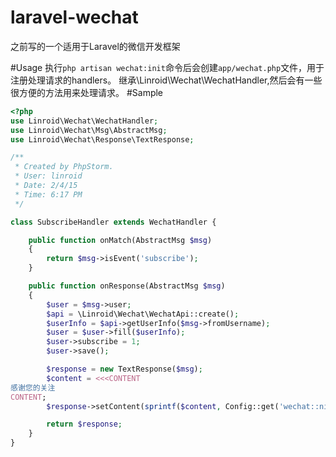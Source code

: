 # laravel-wechat
之前写的一个适用于Laravel的微信开发框架

#Usage
执行`php artisan wechat:init`命令后会创建`app/wechat.php`文件，用于注册处理请求的handlers。
继承\Linroid\Wechat\WechatHandler,然后会有一些很方便的方法用来处理请求。
#Sample

```php
<?php
use Linroid\Wechat\WechatHandler;
use Linroid\Wechat\Msg\AbstractMsg;
use Linroid\Wechat\Response\TextResponse;

/**
 * Created by PhpStorm.
 * User: linroid
 * Date: 2/4/15
 * Time: 6:17 PM
 */

class SubscribeHandler extends WechatHandler {

    public function onMatch(AbstractMsg $msg)
    {
        return $msg->isEvent('subscribe');
    }

    public function onResponse(AbstractMsg $msg)
    {
        $user = $msg->user;
        $api = \Linroid\Wechat\WechatApi::create();
        $userInfo = $api->getUserInfo($msg->fromUsername);
        $user = $user->fill($userInfo);
        $user->subscribe = 1;
        $user->save();

        $response = new TextResponse($msg);
        $content = <<<CONTENT
感谢您的关注
CONTENT;
        $response->setContent(sprintf($content, Config::get('wechat::nickname'), wechat_url($msg->user, 'red_pack')));

        return $response;
    }
}
